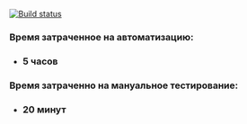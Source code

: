 [![Build status](https://ci.appveyor.com/api/projects/status/7n54k3iii3cq0mlu?svg=true)](https://ci.appveyor.com/project/Skitovich/bdd1-2)



### Время затраченное на автоматизацию:
* ### 5 часов
### Время затраченно на мануальное тестирование:
* ### 20 минут
